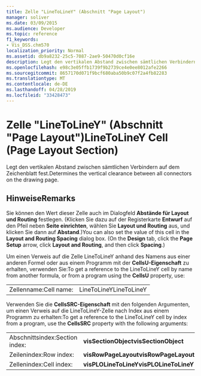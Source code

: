 ```yaml
---
title: Zelle "LineToLineY" (Abschnitt "Page Layout")
manager: soliver
ms.date: 03/09/2015
ms.audience: Developer
ms.topic: reference
f1_keywords:
- Vis_DSS.chm570
localization_priority: Normal
ms.assetid: db9a8232-25c5-7087-2ae9-50470d0cf16e
description: Legt den vertikalen Abstand zwischen sämtlichen Verbindern auf dem Zeichenblatt fest.
ms.openlocfilehash: e98c3e05ffb1739f9b2739ce4e0ee8012afe2266
ms.sourcegitcommit: 8657170d071f9bcf680aba50b9c07f2a4fb82283
ms.translationtype: MT
ms.contentlocale: de-DE
ms.lasthandoff: 04/28/2019
ms.locfileid: "33428473"
---
```

# <a name="linetoliney-cell-page-layout-section"></a><span data-ttu-id="b417c-103">Zelle "LineToLineY" (Abschnitt "Page Layout")</span><span class="sxs-lookup"><span data-stu-id="b417c-103">LineToLineY Cell (Page Layout Section)</span></span>

<span data-ttu-id="b417c-104">Legt den vertikalen Abstand zwischen sämtlichen Verbindern auf dem Zeichenblatt fest.</span><span class="sxs-lookup"><span data-stu-id="b417c-104">Determines the vertical clearance between all connectors on the drawing page.</span></span>
  
## <a name="remarks"></a><span data-ttu-id="b417c-105">Hinweise</span><span class="sxs-lookup"><span data-stu-id="b417c-105">Remarks</span></span>

<span data-ttu-id="b417c-p101">Sie können den Wert dieser Zelle auch im Dialogfeld **Abstände für Layout und Routing** festlegen. (Klicken Sie dazu auf der Registerkarte **Entwurf** auf den Pfeil neben **Seite einrichten**, wählen Sie **Layout und Routing** aus, und klicken Sie dann auf **Abstand**.)</span><span class="sxs-lookup"><span data-stu-id="b417c-p101">You can also set the value of this cell in the **Layout and Routing Spacing** dialog box. (On the **Design** tab, click the **Page Setup** arrow, click **Layout and Routing**, and then click **Spacing**.)</span></span>
  
<span data-ttu-id="b417c-108">Um einen Verweis auf die Zelle LineToLineY anhand des Namens aus einer anderen Formel oder aus einem Programm mit der **CellsU-Eigenschaft** zu erhalten, verwenden Sie:</span><span class="sxs-lookup"><span data-stu-id="b417c-108">To get a reference to the LineToLineY cell by name from another formula, or from a program using the **CellsU** property, use:</span></span> 
  
|||
|:-----|:-----|
|<span data-ttu-id="b417c-109">Zellenname:</span><span class="sxs-lookup"><span data-stu-id="b417c-109">Cell name:</span></span>  <br/> |<span data-ttu-id="b417c-110">LineToLineY</span><span class="sxs-lookup"><span data-stu-id="b417c-110">LineToLineY</span></span>  <br/> |
   
<span data-ttu-id="b417c-111">Verwenden Sie die **CellsSRC-Eigenschaft** mit den folgenden Argumenten, um einen Verweis auf die LineToLineY-Zelle nach Index aus einem Programm zu erhalten:</span><span class="sxs-lookup"><span data-stu-id="b417c-111">To get a reference to the LineToLineY cell by index from a program, use the **CellsSRC** property with the following arguments:</span></span> 
  
|||
|:-----|:-----|
|<span data-ttu-id="b417c-112">Abschnittsindex:</span><span class="sxs-lookup"><span data-stu-id="b417c-112">Section index:</span></span>  <br/> |<span data-ttu-id="b417c-113">**visSectionObject**</span><span class="sxs-lookup"><span data-stu-id="b417c-113">**visSectionObject**</span></span> <br/> |
|<span data-ttu-id="b417c-114">Zeilenindex:</span><span class="sxs-lookup"><span data-stu-id="b417c-114">Row index:</span></span>  <br/> |<span data-ttu-id="b417c-115">**visRowPageLayout**</span><span class="sxs-lookup"><span data-stu-id="b417c-115">**visRowPageLayout**</span></span> <br/> |
|<span data-ttu-id="b417c-116">Zellenindex:</span><span class="sxs-lookup"><span data-stu-id="b417c-116">Cell index:</span></span>  <br/> |<span data-ttu-id="b417c-117">**visPLOLineToLineY**</span><span class="sxs-lookup"><span data-stu-id="b417c-117">**visPLOLineToLineY**</span></span> <br/> |
   

